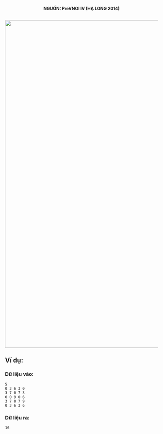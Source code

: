 **<center>NGUỒN: PreVNOI IV (HẠ LONG 2014)</center>**
<br>

<img src="/images/problems/1056/rselect.svg" width=1080px>

## Ví dụ:
### Dữ liệu vào:
```
5
0 3 6 3 0
3 7 0 7 3
0 0 9 0 6
3 7 0 7 9
0 3 6 3 6
```

### Dữ liệu ra:
```
16
```